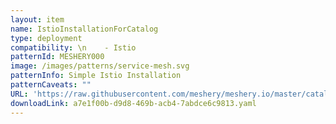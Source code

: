 ```yaml
---
layout: item
name: IstioInstallationForCatalog
type: deployment
compatibility: \n    - Istio
patternId: MESHERY000
image: /images/patterns/service-mesh.svg
patternInfo: Simple Istio Installation
patternCaveats: ""
URL: 'https://raw.githubusercontent.com/meshery/meshery.io/master/catalog/a7e1f00b-d9d8-469b-acb4-7abdce6c9813.yaml'
downloadLink: a7e1f00b-d9d8-469b-acb4-7abdce6c9813.yaml
---
```

